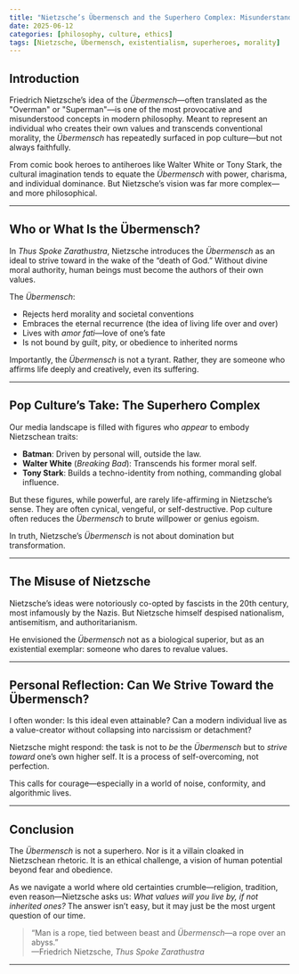 ```yaml
---
title: "Nietzsche’s Übermensch and the Superhero Complex: Misunderstanding the Will to Power"
date: 2025-06-12
categories: [philosophy, culture, ethics]
tags: [Nietzsche, Übermensch, existentialism, superheroes, morality]
---
```


## Introduction

Friedrich Nietzsche’s idea of the *Übermensch*—often translated as the "Overman" or "Superman"—is one of the most provocative and misunderstood concepts in modern philosophy. Meant to represent an individual who creates their own values and transcends conventional morality, the *Übermensch* has repeatedly surfaced in pop culture—but not always faithfully.

From comic book heroes to antiheroes like Walter White or Tony Stark, the cultural imagination tends to equate the *Übermensch* with power, charisma, and individual dominance. But Nietzsche’s vision was far more complex—and more philosophical.

---

## Who or What Is the Übermensch?

In *Thus Spoke Zarathustra*, Nietzsche introduces the *Übermensch* as an ideal to strive toward in the wake of the “death of God.” Without divine moral authority, human beings must become the authors of their own values.

The *Übermensch*:
- Rejects herd morality and societal conventions
- Embraces the eternal recurrence (the idea of living life over and over)
- Lives with *amor fati*—love of one’s fate
- Is not bound by guilt, pity, or obedience to inherited norms

Importantly, the *Übermensch* is not a tyrant. Rather, they are someone who affirms life deeply and creatively, even its suffering.

---

## Pop Culture’s Take: The Superhero Complex

Our media landscape is filled with figures who *appear* to embody Nietzschean traits:
- **Batman**: Driven by personal will, outside the law.
- **Walter White** (*Breaking Bad*): Transcends his former moral self.
- **Tony Stark**: Builds a techno-identity from nothing, commanding global influence.

But these figures, while powerful, are rarely life-affirming in Nietzsche’s sense. They are often cynical, vengeful, or self-destructive. Pop culture often reduces the *Übermensch* to brute willpower or genius egoism.

In truth, Nietzsche’s *Übermensch* is not about domination but transformation.

---

## The Misuse of Nietzsche

Nietzsche’s ideas were notoriously co-opted by fascists in the 20th century, most infamously by the Nazis. But Nietzsche himself despised nationalism, antisemitism, and authoritarianism.

He envisioned the *Übermensch* not as a biological superior, but as an existential exemplar: someone who dares to revalue values.

---

## Personal Reflection: Can We Strive Toward the Übermensch?

I often wonder: Is this ideal even attainable? Can a modern individual live as a value-creator without collapsing into narcissism or detachment?

Nietzsche might respond: the task is not to *be* the *Übermensch* but to *strive toward* one’s own higher self. It is a process of self-overcoming, not perfection.

This calls for courage—especially in a world of noise, conformity, and algorithmic lives.

---

## Conclusion

The *Übermensch* is not a superhero. Nor is it a villain cloaked in Nietzschean rhetoric. It is an ethical challenge, a vision of human potential beyond fear and obedience.

As we navigate a world where old certainties crumble—religion, tradition, even reason—Nietzsche asks us: *What values will you live by, if not inherited ones?* The answer isn’t easy, but it may just be the most urgent question of our time.


> “Man is a rope, tied between beast and *Übermensch*—a rope over an abyss.”  
> —Friedrich Nietzsche, *Thus Spoke Zarathustra*

---
